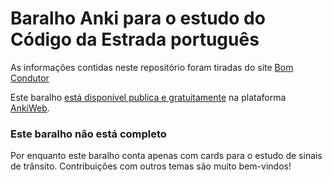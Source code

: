 # Baralho Anki para o estudo do Código da Estrada português

As informações contidas neste repositório foram tiradas do site [Bom Condutor](https://bomcondutor.pt/)

Este baralho [está disponível publica e gratuitamente](https://ankiweb.net/shared/info/767179234?cb=1698233169200) na plataforma [AnkiWeb](https://ankiweb.net).

### Este baralho não está completo

Por enquanto este baralho conta apenas com cards para o estudo de sinais de trânsito. Contribuições com outros temas são muito bem-vindos!
